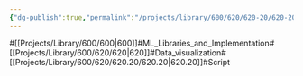 ```yaml
---
{"dg-publish":true,"permalink":"/projects/library/600/620/620-20/620-20/","noteIcon":"0","created":"2024-04-19T20:05:53.665+09:00","updated":"2024-04-19T20:51:19.143+09:00"}
---
```


#[[Projects/Library/600/600\|600]]#ML_Libraries_and_Implementation#[[Projects/Library/600/620/620\|620]]#Data_visualization#[[Projects/Library/600/620/620.20/620.20\|620.20]]#Script